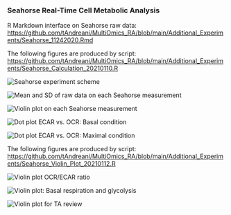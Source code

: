 ### Seahorse Real-Time Cell Metabolic Analysis
R Markdown interface on Seahorse raw data: https://github.com/tAndreani/MultiOmics_RA/blob/main/Additional_Experiments/Seahorse_11242020.Rmd

The following figures are produced by script: https://github.com/tAndreani/MultiOmics_RA/blob/main/Additional_Experiments/Seahorse_Calculation_20210110.R

![Seahorse experiment scheme](https://github.com/tAndreani/MultiOmics_RA/blob/main/Additional_Experiments/Demo_OCR_ECAR_20210110.png)

![Mean and SD of raw data on each Seahorse measurement](https://github.com/tAndreani/MultiOmics_RA/blob/main/Additional_Experiments/Mean_sd_20210110.png)

![Violin plot on each Seahorse measurement](https://github.com/tAndreani/MultiOmics_RA/blob/main/Additional_Experiments/Calculation_20210110.png)

![Dot plot ECAR vs. OCR: Basal condition](https://github.com/tAndreani/MultiOmics_RA/blob/main/Additional_Experiments/Basal_OCR_ECAR_20210110.png)

![Dot plot ECAR vs. OCR: Maximal condition](https://github.com/tAndreani/MultiOmics_RA/blob/main/Additional_Experiments/Maximal_OCR_ECAR_20210110.png)

The following figures are produced by script: https://github.com/tAndreani/MultiOmics_RA/blob/main/Additional_Experiments/Seahorse_Violin_Plot_20210112.R

![Violin plot OCR/ECAR ratio](https://github.com/tAndreani/MultiOmics_RA/blob/main/Additional_Experiments/OCR_ECAR_Ratio_Label_With_Score_20210118.png)

![Violin plot: Basal respiration and glycolysis](https://github.com/tAndreani/MultiOmics_RA/blob/main/Additional_Experiments/Calculation_Label_With_Score_Dept_Meeting_20210903.png)

![Violin plot for TA review](https://github.com/tAndreani/MultiOmics_RA/blob/main/Additional_Experiments/Calculation_Label_With_Score_TA_Review_2panels_20210511.png)
